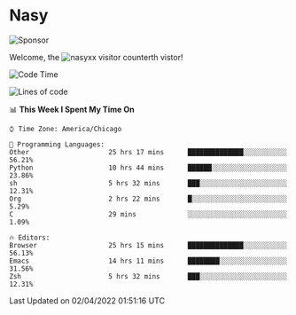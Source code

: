 # Nasy

<!--
<p align="center">
<img height="200" src="https://github-readme-stats.vercel.app/api?username=nasyxx&count_private=true&show_icons=true&theme=dracula&include_all_commits=true"/>
<img height="200" src="https://github-readme-stats.vercel.app/api/top-langs/?username=nasyxx&theme=dracula&hide=html,jupyter+notebook&count_private=true&show_icons=true"/>
</p>

  
----------------
-->

![Sponsor](https://img.shields.io/static/v1.svg?label=Sponsor&message=%E2%9D%A4&logo=GitHub&style=flat&color=pink)
 
Welcome, the ![nasyxx visitor counter](https://count.getloli.com/get/@nasyxx?theme=rule34)th vistor!
 
<!--START_SECTION:waka-->
![Code Time](http://img.shields.io/badge/Code%20Time-2%2C124%20hrs%2043%20mins-blue)

![Lines of code](https://img.shields.io/badge/From%20Hello%20World%20I%27ve%20Written-5%20Million%20lines%20of%20code-blue)

📊 **This Week I Spent My Time On** 

```text
⌚︎ Time Zone: America/Chicago

💬 Programming Languages: 
Other                    25 hrs 17 mins      ██████████████░░░░░░░░░░░   56.21% 
Python                   10 hrs 44 mins      ██████░░░░░░░░░░░░░░░░░░░   23.86% 
sh                       5 hrs 32 mins       ███░░░░░░░░░░░░░░░░░░░░░░   12.31% 
Org                      2 hrs 22 mins       █░░░░░░░░░░░░░░░░░░░░░░░░   5.29% 
C                        29 mins             ░░░░░░░░░░░░░░░░░░░░░░░░░   1.09%

🔥 Editors: 
Browser                  25 hrs 15 mins      ██████████████░░░░░░░░░░░   56.13% 
Emacs                    14 hrs 11 mins      ████████░░░░░░░░░░░░░░░░░   31.56% 
Zsh                      5 hrs 32 mins       ███░░░░░░░░░░░░░░░░░░░░░░   12.31%

```


 Last Updated on 02/04/2022 01:51:16 UTC
<!--END_SECTION:waka-->

<!-- ![visitors](https://visitor-badge.laobi.icu/badge?page_id=nasyxx.nasyxx) -->

